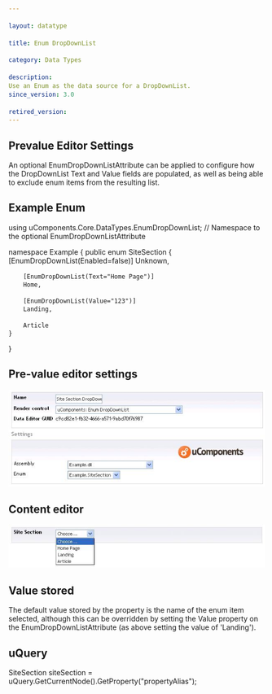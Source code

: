 ```yaml
---

layout: datatype

title: Enum DropDownList

category: Data Types

description: 
Use an Enum as the data source for a DropDownList.
since_version: 3.0

retired_version: 
---
```



## Prevalue Editor Settings

An optional EnumDropDownListAttribute can be applied to configure how the DropDownList Text and Value fields are populated, as well as being able to exclude enum items from the resulting list.



## Example Enum

using uComponents.Core.DataTypes.EnumDropDownList; // Namespace to the optional EnumDropDownListAttribute

namespace Example
{
	public enum SiteSection
	{
		[EnumDropDownList(Enabled=false)]
		Unknown,

		[EnumDropDownList(Text="Home Page")]
		Home,

		[EnumDropDownList(Value="123")]
		Landing,

		Article
	}
}

## Pre-value editor settings

![Prevalue Editor](PreValueEditor.jpg)


## Content editor

![Content Editor](DataEditor.jpg)

## Value stored

The default value stored by the property is the name of the enum item selected, although this can be overridden by setting the Value property on the EnumDropDownListAttribute (as above setting the value of 'Landing').

## uQuery

SiteSection siteSection = uQuery.GetCurrentNode().GetProperty<SiteSection>("propertyAlias");
